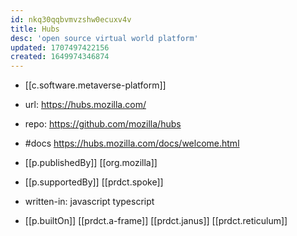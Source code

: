 ```yaml
---
id: nkq30qqbvmvzshw0ecuxv4v
title: Hubs
desc: 'open source virtual world platform'
updated: 1707497422156
created: 1649974346874
---
```


- [[c.software.metaverse-platform]]
- url:  https://hubs.mozilla.com/
- repo: https://github.com/mozilla/hubs
- #docs https://hubs.mozilla.com/docs/welcome.html
- [[p.publishedBy]] [[org.mozilla]]
- [[p.supportedBy]] [[prdct.spoke]]

- written-in: javascript typescript
- [[p.builtOn]] [[prdct.a-frame]] [[prdct.janus]] [[prdct.reticulum]]